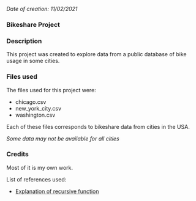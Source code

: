 
*Date of creation: 11/02/2021*

### Bikeshare Project


### Description
This project was created to explore data from a public database of bike usage in some cities.

### Files used
The files used for this project were:
* chicago.csv
* new_york_city.csv
* washington.csv

Each of these files corresponds to bikeshare data from cities in the USA.

*Some data may not be available for all cities*

### Credits
Most of it is my own work.

List of references used:
* [Explanation of recursive function](pythontutorial.net/python-basics/python-recursive-functions/)
